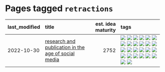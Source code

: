 # Pages tagged `retractions`

|last_modified|title|est. idea maturity|tags
|:---|:---|---:|:---|
|2022-10-30|[research and publication in the age of social media](../research-and-social.md)|2752|[![](https://img.shields.io/badge/tag-arxiv-1043a5)](../tags/arxiv.md) [![](https://img.shields.io/badge/tag-citation-35b163)](../tags/citation.md) [![](https://img.shields.io/badge/tag-corrections-c4fb38)](../tags/corrections.md) [![](https://img.shields.io/badge/tag-credit-1eefac)](../tags/credit.md) [![](https://img.shields.io/badge/tag-curation-3f9741)](../tags/curation.md) [![](https://img.shields.io/badge/tag-discoverability-c6963e)](../tags/discoverability.md) [![](https://img.shields.io/badge/tag-discussion-6013c8)](../tags/discussion.md) [![](https://img.shields.io/badge/tag-feed-e3be61)](../tags/feed.md) [![](https://img.shields.io/badge/tag-git-e9b626)](../tags/git.md) [![](https://img.shields.io/badge/tag-github-1614f8)](../tags/github.md) [![](https://img.shields.io/badge/tag-historyofscience-82d6e)](../tags/historyofscience.md) [![](https://img.shields.io/badge/tag-mastodon-752fd7)](../tags/mastodon.md) [![](https://img.shields.io/badge/tag-openreview-9c3a4a)](../tags/openreview.md) [![](https://img.shields.io/badge/tag-paperswithcode-dad82b)](../tags/paperswithcode.md) [![](https://img.shields.io/badge/tag-platform-35d420)](../tags/platform.md) [![](https://img.shields.io/badge/tag-publication-fda5ff)](../tags/publication.md) [![](https://img.shields.io/badge/tag-reproducibility-32d44f)](../tags/reproducibility.md) [![](https://img.shields.io/badge/tag-research-fe4dc)](../tags/research.md) [![](https://img.shields.io/badge/tag-retractions-d5ffe)](../tags/retractions.md) [![](https://img.shields.io/badge/tag-search-a68128)](../tags/search.md) [![](https://img.shields.io/badge/tag-socialmedia-b4243e)](../tags/socialmedia.md) [![](https://img.shields.io/badge/tag-stackoverflow-b7fb0)](../tags/stackoverflow.md) [![](https://img.shields.io/badge/tag-subscription-b25b5)](../tags/subscription.md) [![](https://img.shields.io/badge/tag-transparency-ebbec3)](../tags/transparency.md) [![](https://img.shields.io/badge/tag-twitter-76bb24)](../tags/twitter.md) [![](https://img.shields.io/badge/tag-validation-496a1)](../tags/validation.md)|
